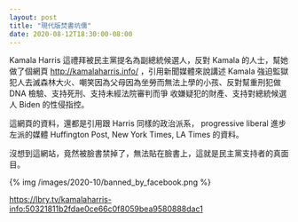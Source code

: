 ```yaml
---
layout: post
title: "現代版焚書坑儒"
date: 2020-08-12T18:30:00-08:00
---
```


Kamala Harris 這禮拜被民主黨提名為副總統候選人，反對 Kamala 的人士，幫她做了個網頁 http://kamalaharris.info/ ，引用新聞媒體來說講述 Kamala 
強迫監獄犯人去滅森林大火、嘲笑因為父母因為坐勞而無法上學的小孩、反對幫重刑犯做 DNA 檢驗、支持死刑、支持未經法院審判而爭
收嫌疑犯的財產、支持對總統候選人 Biden 的性侵指控。

這網頁的資料，還都是引用跟 Harris 同樣的政治派系， progressive liberal 進步左派的媒體 Huffington Post, New York Times, LA Times 的資料。

沒想到這網站，竟然被臉書禁掉了，無法貼在臉書上，這就是民主黨支持者的真面目。

{% img /images/2020-10/banned_by_facebook.png %}

https://lbry.tv/kamalaharris-info:50321811b2fdae0ce66c0f8059bea9580888dac1